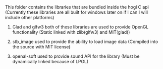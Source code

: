 This folder contains the libraries that are bundled inside the hogl C api
(Currently these libraries are all built for windows later on if I can I will include other platforms)

1. Glad and glfw3 both of these libraries are used to provide OpenGL functionality (Static linked with zlib(glfw3) and MIT(glad))

2. stb_image used to provide the ability to load image data (Compiled into the source with MIT license)

3. openal-soft used to provide sound API for the library (Must be dynamically linked because of LPGL)